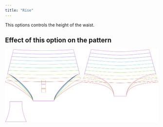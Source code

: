 ```yaml
---
title: "Rise"
---
```


This options controls the height of the waist.

## Effect of this option on the pattern

![This image shows the effect of this option by superimposing several variants that have a different value for this option](unice_rise_sample.svg "Effect of this option on the pattern")
